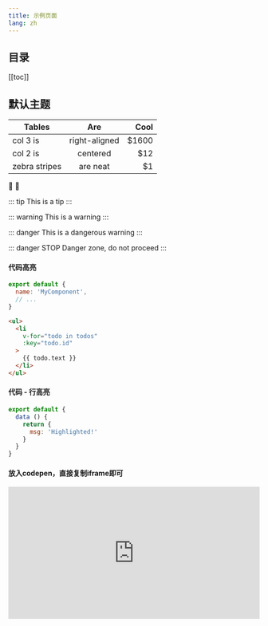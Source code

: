 ```yaml
---
title: 示例页面
lang: zh
---
```


## 目录

[[toc]]

## 默认主题

| Tables        | Are           | Cool  |
| ------------- |:-------------:| -----:|
| col 3 is      | right-aligned | $1600 |
| col 2 is      | centered      |   $12 |
| zebra stripes | are neat      |    $1 |

:tada: :100:

::: tip
This is a tip
:::

::: warning
This is a warning
:::

::: danger
This is a dangerous warning
:::

::: danger STOP
Danger zone, do not proceed
:::


#### 代码高亮

``` js
export default {
  name: 'MyComponent',
  // ...
}
```

``` html
<ul>
  <li
    v-for="todo in todos"
    :key="todo.id"
  >
    {{ todo.text }}
  </li>
</ul>
```


#### 代码 - 行高亮
``` js {4}
export default {
  data () {
    return {
      msg: 'Highlighted!'
    }
  }
}
```

#### 放入codepen，直接复制iframe即可

<iframe height="265" style="width: 100%;" scrolling="no" title="CodePen Bouncing Logo ⛹🏽‍♀️" src="https://codepen.io/mafeifan/embed/YzqPgZK?height=265&theme-id=dark&default-tab=js,result" frameborder="no" loading="lazy" allowtransparency="true" allowfullscreen="true">
  See the Pen <a href='https://codepen.io/mafeifan/pen/YzqPgZK'>CodePen Bouncing Logo ⛹🏽‍♀️</a> by finley
  (<a href='https://codepen.io/mafeifan'>@mafeifan</a>) on <a href='https://codepen.io'>CodePen</a>.
</iframe>
